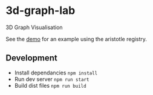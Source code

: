# 3d-graph-lab

3D Graph Visualisation

See the [demo][demo] for an example using the aristotle registry.

## Development

- Install dependancies `npm install`
- Run dev server `npm run start`
- Build dist files `npm run build`

[demo]: https://aristotle3d.netlify.app/
